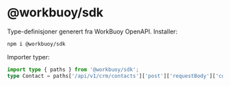 # @workbuoy/sdk

Type-definisjoner generert fra WorkBuoy OpenAPI. Installer:
```bash
npm i @workbuoy/sdk
```
Importer typer:
```ts
import type { paths } from '@workbuoy/sdk';
type Contact = paths['/api/v1/crm/contacts']['post']['requestBody']['content']['application/json'];
```
